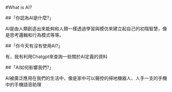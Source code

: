 #What is AI?

##「你認為AI是什麼?」

AI是由人類創造出來能夠和人類一樣透過學習與模仿來建立起自己的初階智慧，像是思考邏輯和行為模式等等。

##「你今天有沒有使用AI?」

有，我有利用Chatgpt來查詢一些關於AI定義的資料

##「AI如何影響我們?」

AI被廣泛應用在我們的生活中，像是家中可以聲控的掃地機器人、人手一支的手機中的手機語音助理
